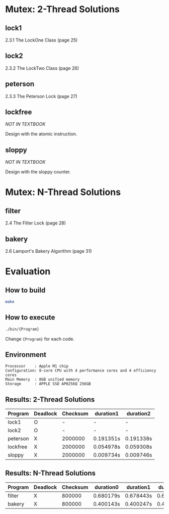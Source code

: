 # Mutex: 2-Thread Solutions
## lock1
2.3.1 The LockOne Class (page 25)

## lock2
2.3.2 The LockTwo Class (page 26)

## peterson
2.3.3 The Peterson Lock (page 27)

## lockfree
*NOT IN TEXTBOOK*

Design with the atomic instruction.

## sloppy
*NOT IN TEXTBOOK*

Design with the sloppy counter.


# Mutex: N-Thread Solutions
## filter
2.4 The Filter Lock (page 28)
## bakery
2.6 Lamport's Bakery Algorithm (page 31)

# Evaluation
## How to build
```sh
make
```
## How to execute
```sh
./bin/{Program}
```
Change `{Program}` for each code.
## Environment
```
Processor    : Apple M1 chip
Configuration: 8-core CPU with 4 perform­ance cores and 4 efficiency cores
Main Memory  : 8GB unified memory
Storage      : APPLE SSD AP0256Q 256GB
```
## Results: 2-Thread Solutions
|Program|Deadlock|Checksum|duration1|duration2|
|---|---|---|---|---|
|lock1|O|-|-|-|
|lock2|O|-|-|-|
|peterson|X|2000000|0.191351s|0.191338s|
|lockfree|X|2000000|0.054978s|0.059308s|
|sloppy|X|2000000|0.009734s|0.009746s|

## Results: N-Thread Solutions
|Program|Deadlock|Checksum|duration0|duration1|duration2|duration3|duration4|duration5|duration6|duration7|
|---|---|---|---|---|---|---|---|---|---|---|
|filter|X|800000|0.680179s|0.678443s|0.677037s|0.680617s|0.680461s|0.673903s|0.680649s|0.677445s|
|bakery|X|800000|0.400143s|0.400247s|0.400325s|0.400315s|0.400291s|0.4003s|0.400275s|0.400257s|